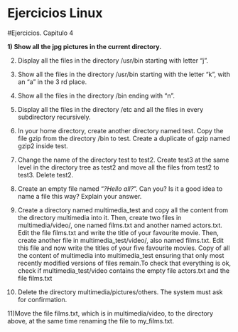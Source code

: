 # Ejercicios Linux

#Ejercicios. Capitulo 4


**1) Show all the jpg pictures in the current directory.**


2) Display all the files in the directory /usr/bin starting with letter “j”.


3) Show all the files in the directory /usr/bin starting with the letter “k”, with an “a” 
in the 3 rd place.


4) Show all the files in the directory /bin ending with “n”.


5) Display all the files in the directory /etc and all the files in every subdirectory
recursively.

6) In your home directory, create another directory named test. Copy the file gzip from
the directory /bin to test. Create a duplicate of gzip named gzip2 inside test.


7) Change the name of the directory test to test2. Create test3 at the same level in
the directory tree as test2 and move all the files from test2 to test3. Delete test2.


8) Create an empty file named “*?Hello all?*”. Can you? Is it a good idea to name a file
this way? Explain your answer.


9) Create a directory named multimedia_test and copy all the content from the
directory multimedia into it. Then, create two files in multimedia/video/, one
named films.txt and another named actors.txt. Edit the file films.txt and write
the title of your favourite movie. Then, create another file in multimedia_test/video/,
also named films.txt. Edit this file and now write the titles of your five favourite movies.
Copy of all the content of multimedia into multimedia_test ensuring that
only most recently modified versions of files remain.To check that
everything is ok, check if multimedia_test/video contains the empty file
actors.txt and the file films.txt

10) Delete the directory multimedia/pictures/others. The system must ask for
confirmation.

11)Move the file films.txt, which is in multimedia/video, to the directory above,
at the same time renaming the file to my_films.txt.
